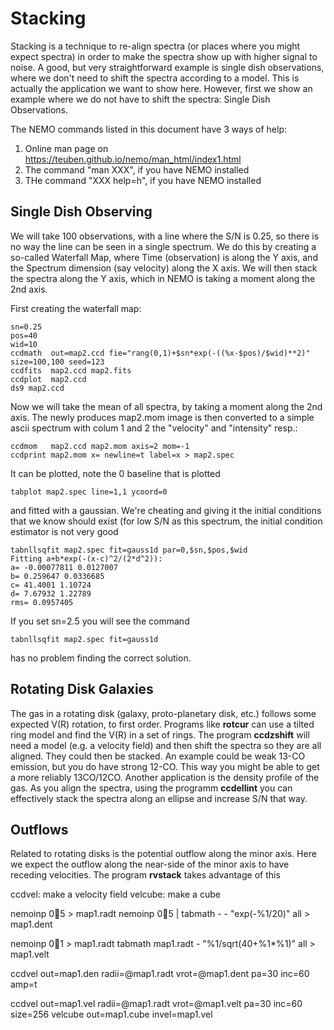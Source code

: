 # Stacking

Stacking is a technique  to re-align spectra (or places where you might expect spectra) in order to
make the spectra show up with higher signal to noise. A good, but very straightforward example is
single dish observations, where we don't need to shift the spectra according to a model. This is 
actually the application we want to show here. However, first we show an example where we do not have
to shift the spectra:   Single Dish Observations.

The NEMO commands listed in this document have 3 ways of help:

1. Online man page on https://teuben.github.io/nemo/man_html/index1.html
2. The command "man XXX", if you have NEMO installed
3. THe command "XXX help=h", if you have NEMO installed

## Single Dish Observing

We will take 100 observations, with a line
where the S/N is 0.25, so there is no way the line can be seen in a single spectrum. We do this by 
creating a so-called Waterfall Map, where Time (observation) is along the Y axis, and the Spectrum
dimension (say velocity) along the X axis. We will then stack the spectra along the Y axis, which
in NEMO is taking a moment along the 2nd axis.

First creating the waterfall map:

	sn=0.25
	pos=40
	wid=10
	ccdmath  out=map2.ccd fie="rang(0,1)+$sn*exp(-((%x-$pos)/$wid)**2)" size=100,100 seed=123
	ccdfits  map2.ccd map2.fits
	ccdplot  map2.ccd
	ds9 map2.ccd
	
Now we will take the mean of all spectra, by taking a moment along the
2nd axis. The newly produces map2.mom image is then converted to a
simple ascii spectrum with colum 1 and 2 the "velocity" and
"intensity" resp.:

	ccdmom   map2.ccd map2.mom axis=2 mom=-1
	ccdprint map2.mom x= newline=t label=x > map2.spec
	
It can be plotted, note the 0 baseline that is plotted

	tabplot map2.spec line=1,1 ycoord=0
	
and fitted with a gaussian. We're cheating and giving it the initial conditions that we know should
exist (for low S/N as this spectrum, the initial condition estimator is not very good
	
	tabnllsqfit map2.spec fit=gauss1d par=0,$sn,$pos,$wid
	Fitting a+b*exp(-(x-c)^2/(2*d^2)):
	a= -0.00077811 0.0127007 
	b= 0.259647 0.0336685 
	c= 41.4001 1.10724
	d= 7.67932 1.22789
	rms= 0.0957405
	
If you set sn=2.5 you will see the command

	tabnllsqfit map2.spec fit=gauss1d 
	
has no problem finding the correct solution.

## Rotating Disk Galaxies

The gas in a rotating disk (galaxy, proto-planetary disk, etc.) follows some expected V(R) rotation, to
first order. Programs like **rotcur** can use a tilted ring model and find the V(R) in a set of rings.
The program **ccdzshift** will need a model (e.g. a velocity field) and then shift the spectra so they
are all aligned. They could then be stacked. An example could be weak 13-CO emission, but you do have
strong 12-CO.  This way you might be able to get a more reliably 13CO/12CO.  Another application is
the density profile of the gas. As you align the spectra, using the programm **ccdellint** you can
effectively stack the spectra along an ellipse and increase S/N that way.

## Outflows

Related to rotating disks is the potential outflow along the minor axis. Here we expect the outflow
along the near-side of the minor axis to have receding velocities. The program **rvstack** takes advantage
of this

ccdvel: make a velocity field
velcube: make a cube


nemoinp 0:100:5 > map1.radt
 nemoinp 0:100:5 | tabmath - - "exp(-%1/20)" all > map1.dent
 
 
 
nemoinp 0:100:1 > map1.radt
tabmath map1.radt - "%1/sqrt(40+%1*%1)" all > map1.velt


ccdvel out=map1.den radii=@map1.radt vrot=@map1.dent pa=30 inc=60 amp=t

ccdvel out=map1.vel radii=@map1.radt vrot=@map1.velt pa=30 inc=60 size=256
velcube out=map1.cube invel=map1.vel
